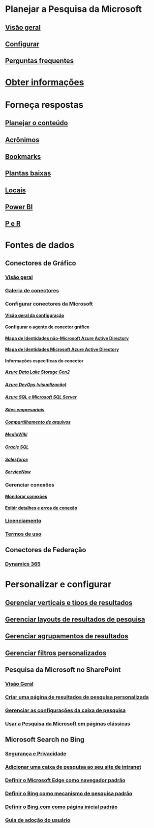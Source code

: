 # Planejar a Pesquisa da Microsoft
## [Visão geral](overview-microsoft-search.md)
## [Configurar](setup-microsoft-search.md)
## [Perguntas frequentes](faqs.md)
# [Obter informações](usage-reports.md)
# Forneça respostas
## [Planejar o conteúdo](plan-your-content.md)
## [Acrônimos](manage-acronyms.md)
## [Bookmarks](manage-bookmarks.md)
## [Plantas baixas](manage-floorplans.md)
## [Locais](manage-locations.md)
## [Power BI](manage-powerbi.md)
## [P e R](manage-qas.md)
# Fontes de dados
## Conectores de Gráfico
### [Visão geral](connectors-overview.md)
### [Galeria de conectores](connectors-gallery.md)
### Configurar conectores da Microsoft
#### [Visão geral da configuração](configure-connector.md)
#### [Configurar o agente de conector gráfico](graph-connector-agent.md)
#### [Mapa de Identidades não-Microsoft Azure Active Directory](map-non-aad.md)
#### [Mapa de Identidades Microsoft Azure Active Directory](map-aad.md)
#### Informações específicas do conector
##### [Azure Data Lake Storage Gen2](azure-data-lake-connector.md)
##### [Azure DevOps (visualização)](azure-devops-connector.md)
##### [Azure SQL e Microsoft SQL Server](MSSQL-connector.md)
##### [Sites empresariais](enterprise-web-connector.md)
##### [Compartilhamento de arquivos](fileshare-connector.md)
##### [MediaWiki](mediawiki-connector.md)
##### [Oracle SQL](OracleSQL-connector.md)
##### [Salesforce](salesforce-connector.md)
##### [ServiceNow](servicenow-connector.md)
### Gerenciar conexões
#### [Monitorar conexões](manage-connector.md)
#### [Exibir detalhes e erros de conexão](connector-details-errors.md)
### [Licenciamento](licensing.md)
### [Termos de uso](terms-of-use.md)
## Conectores de Federação
### [Dynamics 365](manage-dynamics365.md)
# Personalizar e configurar
## [Gerenciar verticais e tipos de resultados](customize-search-page.md)
## [Gerenciar layouts de resultados de pesquisa](customize-results-layout.md)
## [Gerenciar agrupamentos de resultados](result-cluster.md)
## [Gerenciar filtros personalizados](custom-filters.md)
## Pesquisa da Microsoft no SharePoint
### [Visão Geral](get-started-search-in-sharepoint-online.md)
### [Criar uma página de resultados de pesquisa personalizada](create-search-results-pages.md)
### [Gerenciar as configurações da caixa de pesquisa](manage-spo-search-box.md)
### [Usar a Pesquisa da Microsoft em páginas clássicas](manage-classic-spo-pages.md)
## Microsoft Search no Bing
### [Segurança e Privacidade](security-for-search.md)
### [Adicionar uma caixa de pesquisa ao seu site de intranet](add-a-search-box-to-your-intranet-site.md)
### [Definir o Microsoft Edge como navegador padrão](/deployedge/edge-default-browser)
### [Definir o Bing como mecanismo de pesquisa padrão](set-default-search-engine.md)
### [Definir o Bing.com como página inicial padrão](set-default-homepage.md)
### [Guia de adoção do usuário](user-adoption-guide.md)
